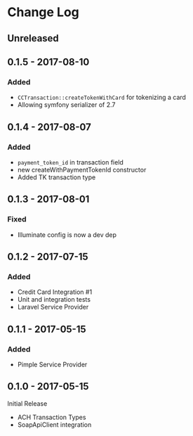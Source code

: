 # Change Log

## Unreleased

## 0.1.5 - 2017-08-10

### Added

- `CCTransaction::createTokenWithCard` for tokenizing a card
- Allowing symfony serializer of 2.7

## 0.1.4 - 2017-08-07

### Added

- `payment_token_id` in transaction field
- new createWithPaymentTokenId constructor
- Added TK transaction type

## 0.1.3 - 2017-08-01

### Fixed

- Illuminate config is now a dev dep

## 0.1.2 - 2017-07-15

### Added

- Credit Card Integration #1
- Unit and integration tests
- Laravel Service Provider

## 0.1.1 - 2017-05-15

### Added

- Pimple Service Provider

## 0.1.0 - 2017-05-15

Initial Release

- ACH Transaction Types
- SoapApiClient integration
